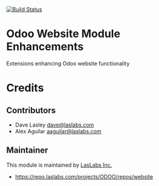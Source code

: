 [![Build Status](https://travis-ci.org/laslabs/odoo-website.svg?branch=8.0)](https://travis-ci.org/laslabs/odoo-website)


Odoo Website Module Enhancements
================================

Extensions enhancing Odoo website functionality


Credits
=======

Contributors
------------

* Dave Lasley <dave@laslabs.com>
* Alex Aguilar <aaguilar@laslabs.com>

Maintainer
----------

This module is maintained by [LasLabs Inc.](https://laslabs.com)
* https://repo.laslabs.com/projects/ODOO/repos/website
